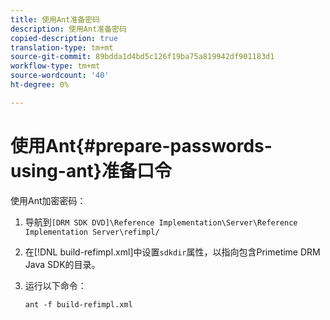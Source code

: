 ```yaml
---
title: 使用Ant准备密码
description: 使用Ant准备密码
copied-description: true
translation-type: tm+mt
source-git-commit: 89bdda1d4bd5c126f19ba75a819942df901183d1
workflow-type: tm+mt
source-wordcount: '40'
ht-degree: 0%

---
```



# 使用Ant{#prepare-passwords-using-ant}准备口令

使用Ant加密密码：

1. 导航到`[DRM SDK DVD]\Reference Implementation\Server\Reference Implementation Server\refimpl/`
1. 在[!DNL build-refimpl.xml]中设置`sdkdir`属性，以指向包含Primetime DRM Java SDK的目录。
1. 运行以下命令：

   ```
   ant -f build-refimpl.xml
   ```

